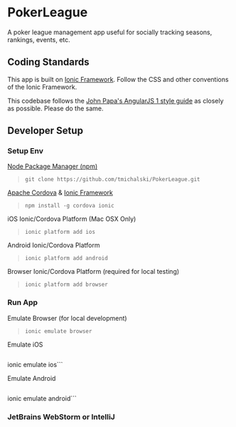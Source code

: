 # PokerLeague
A poker league management app useful for socially tracking seasons, rankings, events, etc.

## Coding Standards
This app is built on [Ionic Framework](http://ionicframework.com/getting-started/). Follow the CSS and other conventions of the Ionic Framework. 

This codebase follows the [John Papa's AngularJS 1 style guide](https://github.com/johnpapa/angular-styleguide/tree/master/a1) as closely as possible. Please do the same. 

## Developer Setup
### Setup Env
[Node Package Manager (npm)](https://www.npmjs.com)
> ```git clone https://github.com/tmichalski/PokerLeague.git```

[Apache Cordova](https://cordova.apache.org) & [Ionic Framework](http://ionicframework.com/getting-started/)
> ```npm install -g cordova ionic```

iOS Ionic/Cordova Platform (Mac OSX Only)
> ```ionic platform add ios```

Android Ionic/Cordova Platform
> ```ionic platform add android```

Browser Ionic/Cordova Platform (required for local testing)
> ```ionic platform add browser```

### Run App
Emulate Browser (for local development)
> ```ionic emulate browser```

Emulate iOS
> ```ionic build ios
ionic emulate ios```

Emulate Android
> ```ionic build android
ionic emulate android```

### JetBrains WebStorm or IntelliJ




